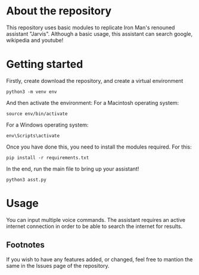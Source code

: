 # About the repository
This repository uses basic modules to replicate Iron Man's renouned assistant "Jarvis". Although a basic usage, this assistant can search google, wikipedia and youtube!

# Getting started
Firstly, create download the repository, and create a virtual environment
```
python3 -m venv env
```

And then activate the environment:
For a Macintosh operating system:
```
source env/bin/activate
```
For a Windows operating system:
```
env\Scripts\activate
```

Once you have done this, you need to install the modules required. For this:
```
pip install -r requirements.txt
```

In the end, run the main file to bring up your assistant!
```
python3 asst.py
```

# Usage
You can input multiple voice commands. The assistant requires an active internet connection in order to be able to search the internet for results.

## Footnotes
If you wish to have any features added, or changed, feel free to mantion the same in the Issues page of the repository.